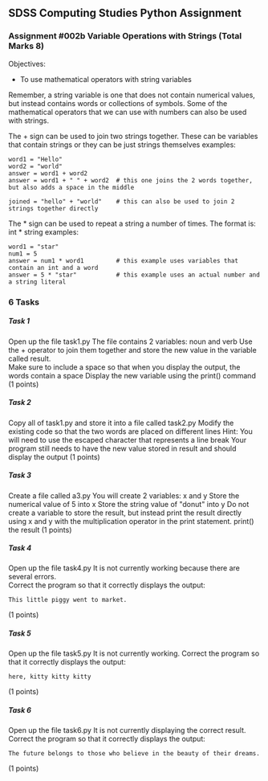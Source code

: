 ## SDSS Computing Studies Python Assignment
### Assignment #002b Variable Operations with Strings (Total Marks 8)

Objectives:
* To use mathematical operators with string variables

Remember, a string variable is one that does not contain numerical values, but instead contains words or collections of symbols.  Some of the mathematical operators that we can use with numbers can also be used with strings.

The + sign can be used to join two strings together.  These can be variables that contain strings or they can be just strings themselves
examples:
```
word1 = "Hello"
word2 = "world"
answer = word1 + word2        
answer = word1 + " " + word2  # this one joins the 2 words together, but also adds a space in the middle

joined = "hello" + "world"    # this can also be used to join 2 strings together directly
```

The * sign can be used to repeat a string a number of times.  The format is: int * string
examples:
```
word1 = "star"
num1 = 5
answer = num1 * word1         # this example uses variables that contain an int and a word
answer = 5 * "star"           # this example uses an actual number and a string literal
```

### 6 Tasks

##### Task 1
Open up the file task1.py
The file contains 2 variables: noun and verb
Use the + operator to join them together and store the new value in the variable called result.  
Make sure to include a space so that when you display the output, the words contain a space
Display the new variable using the print() command
(1 points) 

##### Task 2
Copy all of task1.py and store it into a file called task2.py
Modify the existing code so that the two words are placed on different lines
Hint: You will need to use the escaped character that represents a line break
Your program still needs to have the new value stored in result and should display the output
(1 points) 

##### Task 3
Create a file called a3.py
You will create 2 variables: x and y
Store the numerical value of 5 into x
Store the string value of "donut" into y
Do not create a variable to store the result, but instead print the result directly using x and y with the multiplication operator in the print statement.
print() the result
(1 points) 

##### Task 4
Open up the file task4.py
It is not currently working because there are several errors.  
Correct the program so that it correctly displays the output:
```
This little piggy went to market.
```
(1 points) 

##### Task 5
Open up the file task5.py
It is not currently working. 
Correct the program so that it correctly displays the output:
```
here, kitty kitty kitty
```
(1 points) 

##### Task 6
Open up the file task6.py
It is not currently displaying the correct result. 
Correct the program so that it correctly displays the output:
```
The future belongs to those who believe in the beauty of their dreams.
```
(1 points) 

